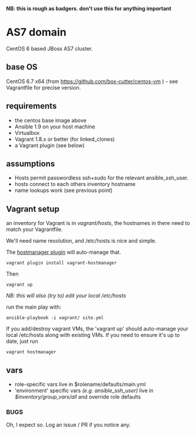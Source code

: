 
**NB: this is rough as badgers. don't use this for anything important**

AS7 domain
=============

CentOS 6 based JBoss AS7 cluster.

## base OS

CentOS 6.7 x64 (from https://github.com/box-cutter/centos-vm ) -
see Vagrantfile for precise version.

## requirements

* the centos base image above
* Ansible 1.9 on your host machine
* Virtualbox
* Vagrant 1.8.x or better (for linked_clones)
* a Vagrant plugin (see below)

## assumptions

* Hosts permit passwordless ssh+sudo for the relevant ansible_ssh_user.
* hosts connect to each others inventory hostname
* name lookups work (see previous point)

## Vagrant setup

an inventory for Vagrant is in *vagrant/hosts*, the hostnames
in there need to match your Vagrantfile.

We'll need name resolution, and /etc/hosts is nice and simple.

The [hostmanager plugin](https://github.com/smdahlen/vagrant-hostmanager) will auto-manage that.

    vagrant plugin install vagrant-hostmanager

Then

    vagrant up

_NB: this will also (try to) edit your local /etc/hosts_

run the main play with:

    ansible-playbook -i vagrant/ site.yml

If you add/destroy vagrant VMs, the 'vagrant up' should
auto-manage your local /etc/hosts along with existing VMs. If you
need to ensure it's up to date, just run

    vagrant hostmanager

## vars

* role-specific vars live in $rolename/defaults/main.yml
* 'environment' specific vars _(e.g. ansible_ssh_user)_ live in *$inventory/group_vars/all* and override role defaults

### BUGS

Oh, I expect so. Log an issue / PR if you notice any.
